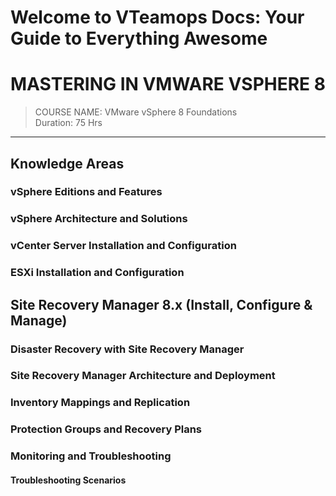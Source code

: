 # Welcome to VTeamops Docs: Your Guide to Everything Awesome

# MASTERING IN VMWARE VSPHERE 8

> COURSE NAME: VMware vSphere 8 Foundations  
> Duration: 75 Hrs

---

## Knowledge Areas

### vSphere Editions and Features


### vSphere Architecture and Solutions


### vCenter Server Installation and Configuration


### ESXi Installation and Configuration


## Site Recovery Manager 8.x (Install, Configure & Manage)

### Disaster Recovery with Site Recovery Manager


### Site Recovery Manager Architecture and Deployment


### Inventory Mappings and Replication


### Protection Groups and Recovery Plans

### Monitoring and Troubleshooting


#### Troubleshooting Scenarios
